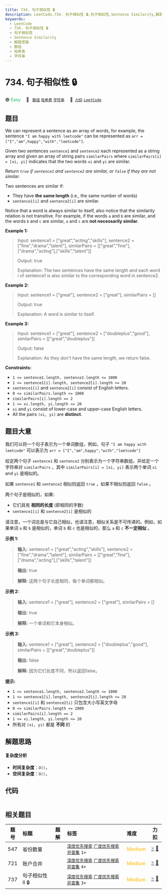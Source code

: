 ```yaml
---
title: 734. 句子相似性 🔒
description: LeetCode,734. 句子相似性 🔒,句子相似性,Sentence Similarity,解题思路,数组,哈希表,字符串
keywords:
  - LeetCode
  - 734. 句子相似性 🔒
  - 句子相似性
  - Sentence Similarity
  - 解题思路
  - 数组
  - 哈希表
  - 字符串
---
```


# 734. 句子相似性 🔒

🟢 <font color=#15bd66>Easy</font>&emsp; 🔖&ensp; [`数组`](/tag/array.md) [`哈希表`](/tag/hash-table.md) [`字符串`](/tag/string.md)&emsp; 🔗&ensp;[`力扣`](https://leetcode.cn/problems/sentence-similarity) [`LeetCode`](https://leetcode.com/problems/sentence-similarity)

## 题目

We can represent a sentence as an array of words, for example, the sentence
`"I am happy with leetcode"` can be represented as `arr =
["I","am",happy","with","leetcode"]`.

Given two sentences `sentence1` and `sentence2` each represented as a string
array and given an array of string pairs `similarPairs` where `similarPairs[i]
= [xi, yi]` indicates that the two words `xi` and `yi` are similar.

Return _`true` if `sentence1` and `sentence2` are similar, or `false` if they
are not similar_.

Two sentences are similar if:

  * They have **the same length** (i.e., the same number of words)
  * `sentence1[i]` and `sentence2[i]` are similar.

Notice that a word is always similar to itself, also notice that the
similarity relation is not transitive. For example, if the words `a` and `b`
are similar, and the words `b` and `c` are similar, `a` and `c` are **not
necessarily similar**.



**Example 1:**

> Input: sentence1 = ["great","acting","skills"], sentence2 = ["fine","drama","talent"], similarPairs = [["great","fine"],["drama","acting"],["skills","talent"]]
> 
> Output: true
> 
> Explanation: The two sentences have the same length and each word i of sentence1 is also similar to the corresponding word in sentence2.

**Example 2:**

> Input: sentence1 = ["great"], sentence2 = ["great"], similarPairs = []
> 
> Output: true
> 
> Explanation: A word is similar to itself.

**Example 3:**

> Input: sentence1 = ["great"], sentence2 = ["doubleplus","good"], similarPairs = [["great","doubleplus"]]
> 
> Output: false
> 
> Explanation: As they don't have the same length, we return false.

**Constraints:**

  * `1 <= sentence1.length, sentence2.length <= 1000`
  * `1 <= sentence1[i].length, sentence2[i].length <= 20`
  * `sentence1[i]` and `sentence2[i]` consist of English letters.
  * `0 <= similarPairs.length <= 1000`
  * `similarPairs[i].length == 2`
  * `1 <= xi.length, yi.length <= 20`
  * `xi` and `yi` consist of lower-case and upper-case English letters.
  * All the pairs `(xi, yi)` are **distinct**.


## 题目大意

我们可以将一个句子表示为一个单词数组，例如，句子 `"I am happy with leetcode"` 可以表示为 `arr =
["I","am",happy","with","leetcode"]`

给定两个句子 `sentence1` 和 `sentence2` 分别表示为一个字符串数组，并给定一个字符串对 `similarPairs` ，其中
`similarPairs[i] = [xi, yi]` 表示两个单词 `xi` and `yi` 是相似的。

如果 `sentence1` 和 `sentence2` 相似则返回 `true` ，如果不相似则返回 `false` 。

两个句子是相似的，如果:

  * 它们具有 **相同的长度** (即相同的字数)
  * `sentence1[i]` 和 `sentence2[i]` 是相似的

请注意，一个词总是与它自己相似，也请注意，相似关系是不可传递的。例如，如果单词 `a` 和 `b` 是相似的，单词 `b` 和 `c` 也是相似的，那么
`a` 和 `c`  **不一定相似** 。



**示例 1:**

> 
> 
> 
> 
> 
> **输入:** sentence1 = ["great","acting","skills"], sentence2 = ["fine","drama","talent"], similarPairs = [["great","fine"],["drama","acting"],["skills","talent"]]
> 
> **输出:** true
> 
> **解释:** 这两个句子长度相同，每个单词都相似。
> 
> 

**示例 2:**

> 
> 
> 
> 
> 
> **输入:** sentence1 = ["great"], sentence2 = ["great"], similarPairs = []
> 
> **输出:** true
> 
> **解释:** 一个单词和它本身相似。

**示例 3:**

> 
> 
> 
> 
> 
> **输入:** sentence1 = ["great"], sentence2 = ["doubleplus","good"], similarPairs = [["great","doubleplus"]]
> 
> **输出:** false
> 
> **解释:** 因为它们长度不同，所以返回false。
> 
> 



**提示:**

  * `1 <= sentence1.length, sentence2.length <= 1000`
  * `1 <= sentence1[i].length, sentence2[i].length <= 20`
  * `sentence1[i]` 和 `sentence2[i]` 只包含大小写英文字母
  * `0 <= similarPairs.length <= 2000`
  * `similarPairs[i].length == 2`
  * `1 <= xi.length, yi.length <= 20`
  * 所有对 `(xi, yi)` 都是 **不同** 的


## 解题思路

#### 复杂度分析

- **时间复杂度**：`O()`，
- **空间复杂度**：`O()`，

## 代码

```javascript

```

## 相关题目

<!-- prettier-ignore -->
| 题号 | 标题 | 题解 | 标签 | 难度 | 力扣 |
| :------: | :------ | :------: | :------ | :------ | :------: |
| 547 | 省份数量 |  |  [`深度优先搜索`](/tag/depth-first-search.md) [`广度优先搜索`](/tag/breadth-first-search.md) [`并查集`](/tag/union-find.md) `1+` | <font color=#ffb800>Medium</font> | [🀄️](https://leetcode.cn/problems/number-of-provinces) [🔗](https://leetcode.com/problems/number-of-provinces) |
| 721 | 账户合并 |  |  [`深度优先搜索`](/tag/depth-first-search.md) [`广度优先搜索`](/tag/breadth-first-search.md) [`并查集`](/tag/union-find.md) `4+` | <font color=#ffb800>Medium</font> | [🀄️](https://leetcode.cn/problems/accounts-merge) [🔗](https://leetcode.com/problems/accounts-merge) |
| 737 | 句子相似性 II 🔒 |  |  [`深度优先搜索`](/tag/depth-first-search.md) [`广度优先搜索`](/tag/breadth-first-search.md) [`并查集`](/tag/union-find.md) `3+` | <font color=#ffb800>Medium</font> | [🀄️](https://leetcode.cn/problems/sentence-similarity-ii) [🔗](https://leetcode.com/problems/sentence-similarity-ii) |
